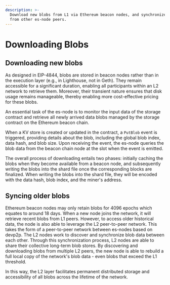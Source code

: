 ```yaml
---
description: >-
  Download new blobs from L1 via Ethereum beacon nodes, and synchronize expired ones
  from other es-node peers.
---
```


# Downloading Blobs

## Downloading new blobs

As designed in EIP-4844, blobs are stored in beacon nodes rather than in the execution layer (e.g., in Lighthouse, not in Geth). They remain accessible for a significant duration, enabling all participants within an L2 network to retrieve them. Moreover, their transient nature ensures that disk usage remains manageable, thereby enabling more cost-effective pricing for these blobs.

An essential task of the es-node is to monitor the input data of the storage contract and retrieve all newly arrived data blobs managed by the storage contract on the Ethereum beacon chain.

When a KV store is created or updated in the contract, a `PutBlob` event is triggered, providing details about the blob, including the global blob index, data hash, and blob size. Upon receiving the event, the es-node queries the blob data from the beacon chain node at the slot when the event is emitted.

The overall process of downloading entails two phases: initially caching the blobs when they become available from a beacon node, and subsequently writing the blobs into the shard file once the corresponding blocks are finalized. When writing the blobs into the shard file, they will be encoded with the data hash, blob index, and the miner's address.

## Syncing older blobs

Ethereum beacon nodes may only retain blobs for 4096 epochs which equates to around 18 days. When a new node joins the network, it will retrieve recent blobs from L1 peers. However, to access older historical data, the node is also able to leverage the L2 peer-to-peer network. This takes the form of a peer-to-peer network between es-nodes based on devp2p. The L2 nodes work to discover and synchronize blob data between each other. Through this synchronization process, L2 nodes are able to share their collective long-term blob stores. By discovering and downloading blobs from multiple L2 peers, the new node is able to rebuild a full local copy of the network's blob data - even blobs that exceed the L1 threshold.

In this way, the L2 layer facilitates permanent distributed storage and accessibility of all blobs across the lifetime of the network.
